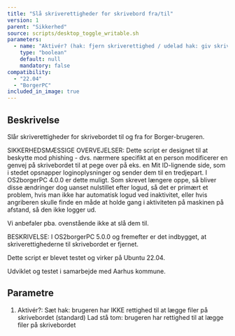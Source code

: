 ```yaml
---
title: "Slå skriverettigheder for skrivebord fra/til"
version: 1
parent: "Sikkerhed"
source: scripts/desktop_toggle_writable.sh
parameters:
  - name: "Aktivér? (hak: fjern skriverettighed / udelad hak: giv skriverettighed)"
    type: "boolean"
    default: null
    mandatory: false
compatibility:  
  - "22.04"
  - "BorgerPC"
included_in_image: true
---
```


## Beskrivelse
Slår skriverettigheder for skrivebordet til og fra for Borger-brugeren.

SIKKERHEDSMÆSSIGE OVERVEJELSER:
Dette script er designet til at beskytte mod phishing - dvs. nærmere specifikt at en person modificerer en genvej på skrivebordet til at pege over på eks. en Mit ID-lignende side, som i stedet opsnapper loginoplysninger og sender dem til en tredjepart. I OS2borgerPC 4.0.0 er dette muligt. Som skrevet længere oppe, så bliver disse ændringer dog uanset nulstillet efter logud, så det er primært et problem, hvis man ikke har automatisk logud ved inaktivitet, eller hvis angriberen skulle finde en måde at holde gang i aktiviteten på maskinen på afstand, så den ikke logger ud.

Vi anbefaler pba. ovenstående ikke at slå dem til.

BESKRIVELSE:
I OS2borgerPC 5.0.0 og fremefter er det indbygget, at skriverettighederne til skrivebordet er fjernet.

Dette script er blevet testet og virker på Ubuntu 22.04.

Udviklet og testet i samarbejde med Aarhus kommune.

## Parametre
  1. Aktivér?: 
     Sæt hak: brugeren har IKKE rettighed til at lægge filer på skrivebordet (standard)
     Lad stå tom: brugeren har rettighed til at lægge filer på skrivebordet

